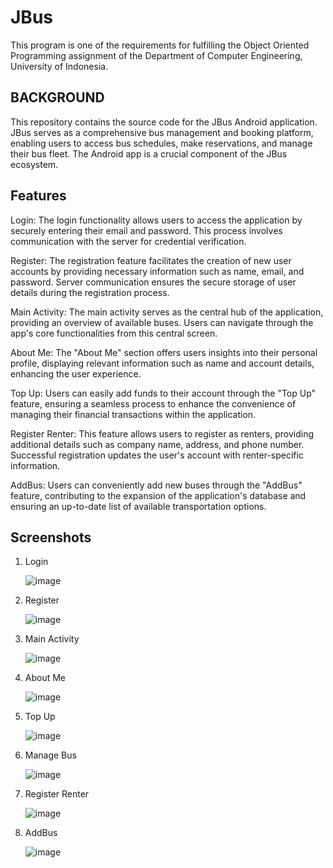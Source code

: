 
# JBus

This program is one of the requirements for fulfilling the Object Oriented Programming assignment of the Department of Computer Engineering, University of Indonesia.


## BACKGROUND
This repository contains the source code for the JBus Android application. JBus serves as a comprehensive bus management and booking platform, enabling users to access bus schedules, make reservations, and manage their bus fleet. The Android app is a crucial component of the JBus ecosystem.


## Features
Login: The login functionality allows users to access the application by securely entering their email and password. This process involves communication with the server for credential verification.

Register: The registration feature facilitates the creation of new user accounts by providing necessary information such as name, email, and password. Server communication ensures the secure storage of user details during the registration process.

Main Activity: The main activity serves as the central hub of the application, providing an overview of available buses. Users can navigate through the app's core functionalities from this central screen.

About Me: The "About Me" section offers users insights into their personal profile, displaying relevant information such as name and account details, enhancing the user experience.

Top Up: Users can easily add funds to their account through the "Top Up" feature, ensuring a seamless process to enhance the convenience of managing their financial transactions within the application.

Register Renter: This feature allows users to register as renters, providing additional details such as company name, address, and phone number. Successful registration updates the user's account with renter-specific information.

AddBus: Users can conveniently add new buses through the "AddBus" feature, contributing to the expansion of the application's database and ensuring an up-to-date list of available transportation options.

## Screenshots
1. Login
   
    ![image](https://github.com/farhannuzul11/JBus-android/assets/112792115/5a611092-2b6a-49cf-88ca-313ccd2339dd)
2. Register
   
    ![image](https://github.com/farhannuzul11/JBus-android/assets/112792115/7a743c22-e9fc-4309-9cd5-28eb96374b5e)
3. Main Activity

    ![image](https://github.com/farhannuzul11/JBus-android/assets/112792115/9564b4c1-81e8-4d47-b599-3ac0d75b2f70)
4. About Me
   
    ![image](https://github.com/farhannuzul11/JBus-android/assets/112792115/c19e576c-2a95-4f50-a5d7-ca8b3469a994)
5. Top Up
    
    ![image](https://github.com/farhannuzul11/JBus-android/assets/112792115/c3647138-5315-4e8e-b88c-e5aeb67ea83b)
6. Manage Bus
    
   ![image](https://github.com/farhannuzul11/JBus-android/assets/112792115/52af8c88-36be-4dd7-9327-25aa630b49e3)
7. Register Renter

    ![image](https://github.com/farhannuzul11/JBus-android/assets/112792115/5792eb3d-b947-46fa-9e8b-a72204d4e61f)
9. AddBus
 
   ![image](https://github.com/farhannuzul11/JBus-android/assets/112792115/8082406b-6782-403a-be58-57c85caabfba)

